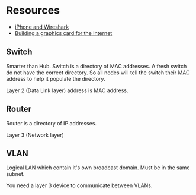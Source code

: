# Resources

* [iPhone and Wireshark](http://stackoverflow.com/questions/1598407/iphone-and-wireshark)
* [Building a graphics card for the Internet](https://imgix.exposure.co/building-a-graphics-card-for-the-internet)



## Switch

Smarter than Hub. Switch is a directory of MAC addresses.
A fresh switch do not have the correct directory. So all nodes will tell the switch their MAC address to help it populate the directory.

Layer 2 (Data Link layer) address is MAC address.


## Router

Router is a directory of IP addresses.

Layer 3 (Network layer)

## VLAN

Logical LAN which contain it's own broadcast domain.
Must be in the same subnet.

You need a layer 3 device to communicate between VLANs.